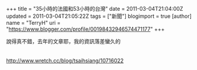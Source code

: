 +++
title = "35小時的法國和53小時的台灣"
date = 2011-03-04T21:04:00Z
updated = 2011-03-04T21:05:22Z
tags = ["新聞"]
blogimport = true 
[author]
	name = "TerryH"
	uri = "https://www.blogger.com/profile/00198432946574471177"
+++

說得真不錯，去年的文章耶，我的資訊落差蠻久的<br /><br /><br /><a href="http://www.wretch.cc/blog/tsaihsiang/10716022">http://www.wretch.cc/blog/tsaihsiang/10716022</a>
